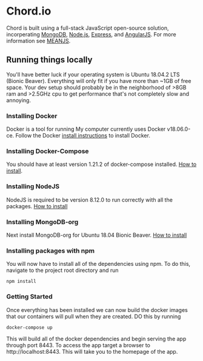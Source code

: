 # Chord.io

Chord is built using a full-stack JavaScript open-source solution, incorperating [MongoDB](http://www.mongodb.org/), [Node.js](http://www.nodejs.org/), [Express](http://expressjs.com/), and [AngularJS](http://angularjs.org/). For more information see [MEANJS](https://github.com/meanjs/mean).

## Running things locally
You'll have better luck if your operating system is Ubuntu 18.04.2 LTS (Bionic Beaver). Everything will only fit if you have more than ~1GB of free space. Your dev setup should probably be in the neighborhood of >8GB ram and >2.5GHz cpu to get performance that's not completely slow and annoying.

### Installing Docker
Docker is a tool for running My computer currently uses Docker v18.06.0-ce. Follow the Docker [install instructions](https://docs.docker.com/engine/installation/linux/ubuntu/#install-from-a-package) to install Docker.

### Installing Docker-Compose
You should have at least version 1.21.2 of docker-compose installed. [How to install](https://docs.docker.com/compose/install/#install-as-a-container).

### Installing NodeJS
NodeJS is required to be version 8.12.0 to run correctly with all the packages. [How to install](https://nodejs.org/en/)

### Installing MongoDB-org
Next install MongoDB-org for Ubuntu 18.04 Bionic Beaver. [How to install](https://docs.mongodb.com/manual/tutorial/install-mongodb-on-debian/)

### Installing packages with npm
You will now have to install all of the dependencies using npm. To do this, navigate to the project root directory and run

```
npm install
```
### Getting Started
Once everything has been installed we can now build the docker images that our containers will pull when they are created. DO this by running 

```
docker-compose up
```
This will build all of the docker dependencies and begin serving the app through port 8443. To access the app target a browser to http://localhost:8443. This will take you to the homepage of the app.

